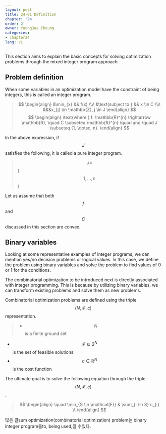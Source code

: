 ```yaml
---
layout: post
title: 24-01 Definition
chapter: '24'
order: 2
owner: YoungJae Choung
categories:
- chapter24
lang: vi
---
```


This section aims to explain the basic concepts for solving optimization problems through the mixed integer program approach.

## Problem definition
When some variables in an optimization model have the constraint of being integers, this is called an integer program.
> $$
> \begin{align}
> &\min_{x} && f(x) \\\\
> &\text{subject to } && x \in C \\\\
> &&&x_{j} \in \mathbb{Z}, j \in J
> \end{align}
> $$
> $$
> \begin{align}
> \text{where } f: \mathbb{R}^{n} \rightarrow \mathbb{R}, \quad C \subseteq \mathbb{R}^{n} \quad and \quad J \subseteq {1, \dotsc, n}. 
> \end{align}
> $$


In the above expression, if $$J$$ satisfies the following, it is called a pure integer program.
> $$ J =$$ \{ $$1, \dotsc, n$$ \} 


Let us assume that both $$f$$ and $$C$$ discussed in this section are convex.


## Binary variables
Looking at some representative examples of integer programs, we can mention yes/no decision problems or logical values.
In this case, we define the problem using binary variables and solve the problem to find values of 0 or 1 for the conditions. 

The combinatorial optimization to be introduced next is directly associated with integer programming. This is because by utilizing binary variables, we can transform existing problems and solve them as new problems.

Combinatorial optimization problems are defined using the triple $$(N, \mathcal{F}, c)$$ representation.<br>
> * $$ \quad N$$ is a finite ground set<br>
* $$ \quad \mathcal{F} \subseteq 2^{N}$$ is the set of feasible solutions<br>
* $$ \quad c \in \mathbb{R}^{N}$$ is the cost function<br>

The ultimate goal is to solve the following equation through the triple $$(N, \mathcal{F}, c)$$.

> $$
> \begin{align}
\quad \min_{S \in \mathcal{F}} & \sum_{i \in S} c_{i} \\
> \end{align}
> $$

많은 결sum optimization(combinatorial optimization) problem는 binary integer program들to, being used,질 수있다.
